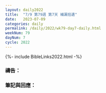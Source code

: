 ```yaml
---
layout: daily2022
title:  "7/9 第79週 第7天 補漏拾遺"
date:   2023-07-09
categories: daily
permalink: /daily/2022/wk79-day7-daily.html
weekNum: 79
dayNum: 7
cycle: 2022
---
```


{%- include BibleLinks2022.html -%}

### 禱告：

### 筆記與回應：
